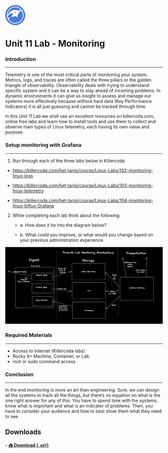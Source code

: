 <div class="flex-container">
        <img src="https://github.com/ProfessionalLinuxUsersGroup/img/blob/main/Assets/Logos/ProLUG_Round_Transparent_LOGO.png?raw=true" width="64" height="64"></img>
    <p>
        <h1>Unit 11 Lab - Monitoring</h1>
    </p>
</div>


### Introduction

---

Telemetry is one of the most critical parts of monitoring your system. Metrics, logs, and traces 
are often called the three pillars or the golden triangle of observability. Observability deals 
with trying to understand specific system and it can be a way to stay ahead of incoming problems. 
In dynamic environments it can give us insight to assess and manage our systems more effectively 
because without hard data (Key Performance Indicators) it is all just guessing and cannot be tracked
through time.

In this Unit 11 Lab we shall use an excellent resources on killercoda.com, online free labs and learn 
how to install tools and use them to collect and observe main types of Linux telemetry, 
each having its own value and purpose. 

### Setup monitoring with Grafana

---

1. Run through each of the three labs below in Killercoda

- https://killercoda.com/het-tanis/course/Linux-Labs/102-monitoring-linux-logs

-  https://killercoda.com/het-tanis/course/Linux-Labs/103-monitoring-linux-telemetry

- https://killercoda.com/het-tanis/course/Linux-Labs/104-monitoring-linux-Influx-Grafana

2. While completing each lab think about the following:
    
    - a. How does it tie into the diagram below?

    - b. What could you improve, or what would you change based on your previous administration experience.
    

![Lab Monitoring Diagram](https://github.com/ProfessionalLinuxUsersGroup/img/blob/main/Assets/Dia/lma.png)

### Required Materials

---

- Access to internet (Killercoda labs)
- Rocky 9+ Machine, Container, or Lab
- root or sudo command access

### Conclusion

---

In the end monitoring is more an art than engineering. Sure, we can design all the systems to track all
the things, but there’s no equation on what is the one right answer for any of this. You have to spend
time with the systems, know what is important and what is an indicator of problems. Then, you have to 
consider your audience and how to best show them what they need to see.



## Downloads

#### - <a href="./assets/downloads/u11/u11_lab.pdf" target="_blank" download>📥 Download (`.pdf`)</a>

